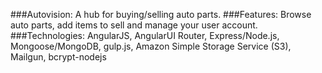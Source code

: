 ###Autovision:
A hub for buying/selling auto parts.
###Features: 
Browse auto parts, add items to sell and manage your user account.
###Technologies: 
AngularJS, AngularUI Router, Express/Node.js, Mongoose/MongoDB, gulp.js, Amazon Simple Storage Service (S3), Mailgun, bcrypt-nodejs



